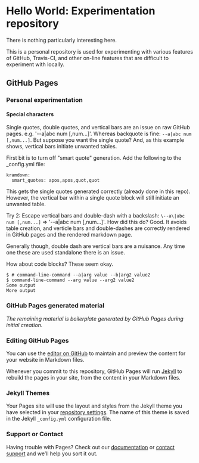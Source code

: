 # Hello World: Experimentation repository

There is nothing particularly interesting here.

This is a personal repository is used for experimenting with various features of GitHub, Travis-CI, and other on-line features that are difficult to experiment with locally. 

## GitHub Pages

### Personal experimentation

#### Special characters

Single quotes, double quotes, and vertical bars are an issue on raw GitHub pages. e.g. '--a|abc num [,num...]'. Whereas backquote is fine: `--a|abc num [,num...]`. But suppose you want the single quote? And, as this example shows, vertical bars initiate unwanted tables.

First bit is to turn off "smart quote" generation. Add the following to the _config.yml file:
```
kramdown:
  smart_quotes: apos,apos,quot,quot
```

This gets the single quotes generated correctly (already done in this repo). However, the vertical bar within a single quote block will still initiate an unwanted table. 

Try 2: Escape vertical bars and double-dash with a backslash: `\--a\|abc num [,num...]` => '\--a\|abc num [,num...]'. How did this do? Good. It avoids table creation, and verticle bars and double-dashes are correctly rendered in GitHub pages and the rendered markdown page.

Generally though, double dash are vertical bars are a nuisance. Any time one these are used standalone there is an issue.

How about code blocks? These seem okay.
```
$ # command-line-command --a|arg value --b|arg2 value2
$ command-line-command --arg value --arg2 value2
Some output
More output
```

### GitHub Pages generated material

*The remaining material is boilerplate generated by GitHub Pages during initial creation.*

### Editing GitHub Pages

You can use the [editor on GitHub](https://github.com/jondegenhardt/helloworld/edit/master/README.md) to maintain and preview the content for your website in Markdown files.

Whenever you commit to this repository, GitHub Pages will run [Jekyll](https://jekyllrb.com/) to rebuild the pages in your site, from the content in your Markdown files.

### Jekyll Themes

Your Pages site will use the layout and styles from the Jekyll theme you have selected in your [repository settings](https://github.com/jondegenhardt/helloworld/settings). The name of this theme is saved in the Jekyll `_config.yml` configuration file.

### Support or Contact

Having trouble with Pages? Check out our [documentation](https://help.github.com/categories/github-pages-basics/) or [contact support](https://github.com/contact) and we’ll help you sort it out.
